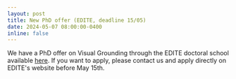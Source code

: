 ```yaml
---
layout: post
title: New PhD offer (EDITE, deadline 15/05)
date: 2024-05-07 08:00:00-0400
inline: false
---
```


We have a PhD offer on Visual Grounding through the EDITE doctoral school available <a href="https://myedb.edite-de-paris.fr/PRD_View/8687/">here</a>. If you want to apply, please contact us and apply directly on EDITE's website before May 15th.